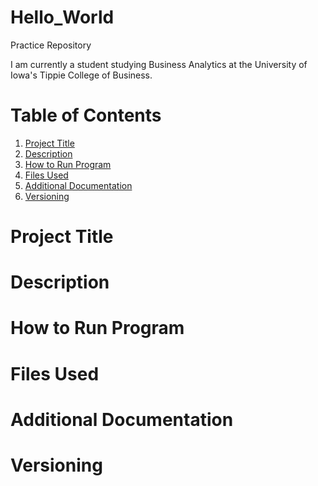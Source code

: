 # Hello_World
Practice Repository 

I am currently a student studying Business Analytics at the University of Iowa's Tippie College of Business. 






# **Table of Contents**

1. [Project Title](#Project-Title)
2. [Description](#Description)
3. [How to Run Program](#How-to-Run-Program)
4. [Files Used](#Files-Used)
5. [Additional Documentation](#Additional-Documentation)
6. [Versioning](#Versioning)




# Project Title 

# Description 

# How to Run Program

# Files Used 

# Additional Documentation 

# Versioning 
